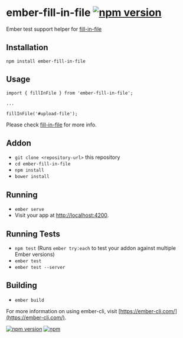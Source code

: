 # ember-fill-in-file [![npm version](http://img.shields.io/npm/v/ember-fill-in-file.svg?style=flat-square&color=success)](https://www.npmjs.com/package/ember-fill-in-file "View this project on npm")

Ember test support helper for [fill-in-file](https://github.com/prakashchokalingam/fill-in-file)

## Installation

```
npm install ember-fill-in-file
```

## Usage

```
import { fillInFile } from 'ember-fill-in-file';

...

fillInFile('#upload-file');
```

Please check [fill-in-file](https://github.com/prakashchokalingam/fill-in-file) for more info.


## Addon

* `git clone <repository-url>` this repository
* `cd ember-fill-in-file`
* `npm install`
* `bower install`

## Running

* `ember serve`
* Visit your app at [http://localhost:4200](http://localhost:4200).

## Running Tests

* `npm test` (Runs `ember try:each` to test your addon against multiple Ember versions)
* `ember test`
* `ember test --server`

## Building

* `ember build`

For more information on using ember-cli, visit [https://ember-cli.com/](https://ember-cli.com/).

[![npm version](http://img.shields.io/npm/v/ember-fill-in-file.svg?style=flat-square&color=success)](https://www.npmjs.com/package/ember-fill-in-file "View this project on npm")
[![npm](https://img.shields.io/npm/dm/ember-fill-in-file.svg?style=flat-square)](https://www.npmjs.com/package/ember-fill-in-file)
